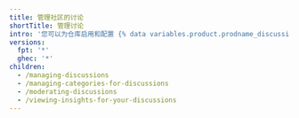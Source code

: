 ```yaml
---
title: 管理社区的讨论
shortTitle: 管理讨论
intro: '您可以为仓库启用和配置 {% data variables.product.prodname_discussions %}，还可以使用 {% data variables.product.product_name %} 上的工具主持社区成员之间的对话。'
versions:
  fpt: '*'
  ghec: '*'
children:
  - /managing-discussions
  - /managing-categories-for-discussions
  - /moderating-discussions
  - /viewing-insights-for-your-discussions
---
```


